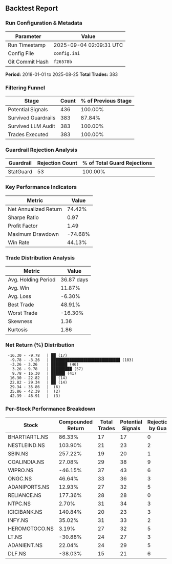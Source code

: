 
## Backtest Report

### Run Configuration & Metadata
| Parameter | Value |
| --- | --- |
| Run Timestamp | 2025-09-04 02:09:31 UTC |
| Config File | `config.ini` |
| Git Commit Hash | `f26578b` |

**Period:** 2018-01-01 to 2025-08-25
**Total Trades:** 383


### Filtering Funnel
| Stage | Count | % of Previous Stage |
| --- | --- | --- |
| Potential Signals | 436 | 100.00% |
| Survived Guardrails | 383 | 87.84% |
| Survived LLM Audit | 383 | 100.00% |
| Trades Executed | 383 | 100.00% |


### Guardrail Rejection Analysis
| Guardrail | Rejection Count | % of Total Guard Rejections |
| --- | --- | --- |
| StatGuard | 53 | 100.00% |


### Key Performance Indicators
| Metric | Value |
| --- | --- |
| Net Annualized Return | 74.42% |
| Sharpe Ratio | 0.97 |
| Profit Factor | 1.49 |
| Maximum Drawdown | -74.68% |
| Win Rate | 44.13% |

### Trade Distribution Analysis
| Metric | Value |
| --- | --- |
| Avg. Holding Period | 36.87 days |
| Avg. Win | 11.87% |
| Avg. Loss | -6.30% |
| Best Trade | 48.91% |
| Worst Trade | -16.30% |
| Skewness | 1.36 |
| Kurtosis | 1.86 |

### Net Return (%) Distribution
```
 -16.30 - -9.78   | ██ (17)
  -9.78 - -3.26   | ██████████████████████████████ (183)
  -3.26 - 3.26    | ███████ (46)
   3.26 - 9.78    | █████████ (57)
   9.78 - 16.30   | ██████ (41)
  16.30 - 22.82   | ██ (14)
  22.82 - 29.34   | ██ (14)
  29.34 - 35.86   |  (6)
  35.86 - 42.39   |  (2)
  42.39 - 48.91   |  (3)
```


### Per-Stock Performance Breakdown

| Stock | Compounded Return | Total Trades | Potential Signals | Rejections by Guard | Rejections by LLM |
|---|---|---|---|---|---|
| BHARTIARTL.NS | 86.33% | 17 | 17 | 0 | 0 |
| NESTLEIND.NS | 103.90% | 21 | 23 | 2 | 0 |
| SBIN.NS | 257.22% | 19 | 20 | 1 | 0 |
| COALINDIA.NS | 27.08% | 29 | 38 | 9 | 0 |
| WIPRO.NS | -46.15% | 37 | 43 | 6 | 0 |
| ONGC.NS | 46.64% | 33 | 36 | 3 | 0 |
| ADANIPORTS.NS | 12.93% | 27 | 32 | 5 | 0 |
| RELIANCE.NS | 177.36% | 28 | 28 | 0 | 0 |
| NTPC.NS | 2.70% | 31 | 34 | 3 | 0 |
| ICICIBANK.NS | 140.84% | 20 | 23 | 3 | 0 |
| INFY.NS | 35.02% | 31 | 33 | 2 | 0 |
| HEROMOTOCO.NS | 3.19% | 27 | 32 | 5 | 0 |
| LT.NS | -30.88% | 24 | 27 | 3 | 0 |
| ADANIENT.NS | 22.04% | 24 | 29 | 5 | 0 |
| DLF.NS | -38.03% | 15 | 21 | 6 | 0 |